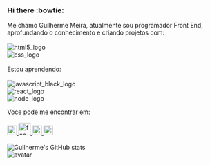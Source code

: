 ### Hi there :bowtie:


Me chamo Guilherme Meira, atualmente sou programador Front End, aprofundando o conhecimento e criando projetos com:
<br>
<br>
 <img src= "https://img.shields.io/badge/HTML-239120?style=for-the-badge&logo=html5&logoColor=white" alt="html5_logo"/>
<br>
 <img src= "https://img.shields.io/badge/CSS-239120?&style=for-the-badge&logo=css3&logoColor=white" alt="css_logo"/>
<br>
<br>
Estou aprendendo:
<br>
<br>
  <img src="https://img.shields.io/badge/JavaScript-323330?style=for-the-badge&logo=javascript&logoColor=F7DF1E" alt="javascript_black_logo"/>
 <br>
  <img src="https://img.shields.io/badge/React-20232A?style=for-the-badge&logo=react&logoColor=61DAFB" alt="react_logo"/>
 <br>
  <img src="https://img.shields.io/badge/Node.js-43853D?style=for-the-badge&logo=node.js&logoColor=white" alt="node_logo"/>
 <br>
  
Voce pode me encontrar em:
<br>
<br>
  <a href="gmeiraac@gmail.com" target="_blank">
   <img src="https://logodownload.org/wp-content/uploads/2018/03/gmail-logo-16-2048x1537.png" alt="gmail_logo" width="22px"/>
  </a>
  <a href="https://www.facebook.com/guimeiraac" target="_blank">
    <img src="https://ww1.freelogovectors.net/wp-content/uploads/2023/03/facebook-logo-new-2019-freelogovectors.net_.png" alt="facebook" width="28px">
  </a>
  <a href="https://www.instagram.com/meiragui/" target="_blank">
    <img src="https://freelogopng.com/images/all_img/1658587303instagram-png.png" alt="instagram" width="22px">
  </a>
   <a target="_blank">
    <img src="https://www.pagetraffic.com/blog/wp-content/uploads/2022/09/linkedin-blue-logo-icon.png" alt="linkedin" width="22px">
  </a>
  <br>
  <br>
  ![Guilherme's GitHub stats](https://github-readme-stats.vercel.app/api?username=guimalc&show_icons=true&theme=dracula)
  <br>
 <img src="https://avatar.southparkstudios.com.br/wp-content/uploads/2023/05/366d0cdb55dea403e70ef95f2c0da90f.png" alt="avatar">
